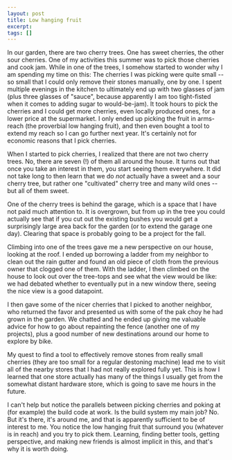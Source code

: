 ```yaml
---
layout: post
title: Low hanging fruit
excerpt:
tags: []
---
```


In our garden, there are two cherry trees. One has sweet cherries, the other sour cherries. One of my activities this summer was to pick those cherries and cook jam. While in one of the trees, I somehow started to wonder why I am spending my time on this: The cherries I was picking were quite small -- so small that I could only remove their stones manually, one by one. I spent multiple evenings in the kitchen to ultimately end up with two glasses of jam (plus three glasses of "sauce", because apparently I am too tight-fisted when it comes to adding sugar to would-be-jam). It took hours to pick the cherries and I could get more cherries, even locally produced ones, for a lower price at the supermarket. I only ended up picking the fruit in arms-reach (the proverbial low hanging fruit), and then even bought a tool to extend my reach so I can go further next year. It's certainly not for economic reasons that I pick cherries.

When I started to pick cherries, I realized that there are not two cherry trees. No, there are seven (!) of them all around the house. It turns out that once you take an interest in them, you start seeing them everywhere. It did not take long to then learn that we do _not_ actually have a sweet and a sour cherry tree, but rather one "cultivated" cherry tree and many wild ones -- but all of them sweet.

One of the cherry trees is behind the garage, which is a space that I have not paid much attention to. It is overgrown, but from up in the tree you could actually see that if you cut out the existing bushes you would get a surprisingly large area back for the garden (or to extend the garage one day). Clearing that space is probably going to be a project for the fall.

Climbing into one of the trees gave me a new perspective on our house, looking at the roof. I ended up borrowing a ladder from my neighbor to clean out the rain gutter and found an old piece of cloth from the previous owner that clogged one of them. With the ladder, I then climbed on the house to look out over the tree-tops and see what the view would be like: we had debated whether to eventually put in a new window there, seeing the nice view is a good datapoint.

I then gave some of the nicer cherries that I picked to another neighbor, who returned the favor and presented us with some of the pak choy he had grown in the garden. We chatted and he ended up giving me valuable advice for how to go about repainting the fence (another one of my projects), plus a good number of new destinations around our home to explore by bike.

My quest to find a tool to effectively remove stones from really small cherries (they are too small for a regular destoning machine) lead me to visit all of the nearby stores that I had not really explored fully yet. This is how I learned that one store actually has many of the things I usually get from the somewhat distant hardware store, which is going to save me hours in the future.

I can't help but notice the parallels between picking cherries and poking at (for example) the build code at work. Is the build system my main job? No. But it's there, it's around me, and that is apparently sufficient to be of interest to me. You notice the low hanging fruit that surround you (whatever is in reach) and you try to pick them. Learning, finding better tools, getting perspective, and making new friends is almost implicit in this, and that's why it is worth doing.
